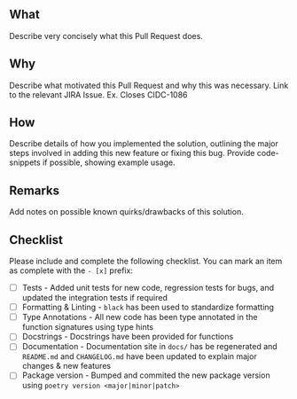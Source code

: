## What

Describe very concisely what this Pull Request does.

## Why

Describe what motivated this Pull Request and why this was necessary. Link to the relevant JIRA Issue. Ex. Closes CIDC-1086

## How

Describe details of how you implemented the solution, outlining the major steps involved in adding this new feature or fixing this bug. Provide code-snippets if possible, showing example usage.

## Remarks

Add notes on possible known quirks/drawbacks of this solution.

## Checklist

Please include and complete the following checklist. You can mark an item as complete with the `- [x]` prefix:

- [ ] Tests - Added unit tests for new code, regression tests for bugs, and updated the integration tests if required
- [ ] Formatting & Linting - `black` has been used to standardize formatting
- [ ] Type Annotations - All new code has been type annotated in the function signatures using type hints
- [ ] Docstrings - Docstrings have been provided for functions
- [ ] Documentation - Documentation site in `docs/` has be regenerated and `README.md` and `CHANGELOG.md` have been updated to explain major changes & new features
- [ ] Package version - Bumped and commited the new package version using `poetry version <major|minor|patch>`
